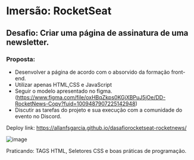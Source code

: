 # **Imersão**: RocketSeat
## **Desafio**: Criar uma página de assinatura de uma newsletter.

### **Proposta**:

- Desenvolver a página de acordo com o absorvido da formação front-end.
- Utilizar apenas HTML,CSS e JavaScript
- Seguir o modelo apresentado no figma. (https://www.figma.com/file/oxHBqZkps0KGjXBPuJ5jOe/DD-RocketNews-Copy?fuid=1009487907225142948)
- Discutir as tarefas do projeto e sua execução com a comunidade do evento no Discord.

Deploy link: https://allanfsgarcia.github.io/dasafiorocketseat-rocketnews/

![image](https://user-images.githubusercontent.com/91488719/149636426-597d6dcb-9be5-462f-a908-0908664383f8.png)

Praticando: TAGS HTML, Seletores CSS e boas práticas de programação.



